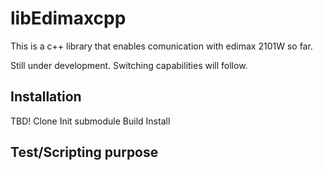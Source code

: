 # libEdimaxcpp

This is a c++ library that enables comunication with edimax 2101W so far.

Still under development. 
Switching capabilities will follow. 

Installation
----------------------
TBD!
Clone
Init submodule
Build
Install

Test/Scripting purpose
------------------------
